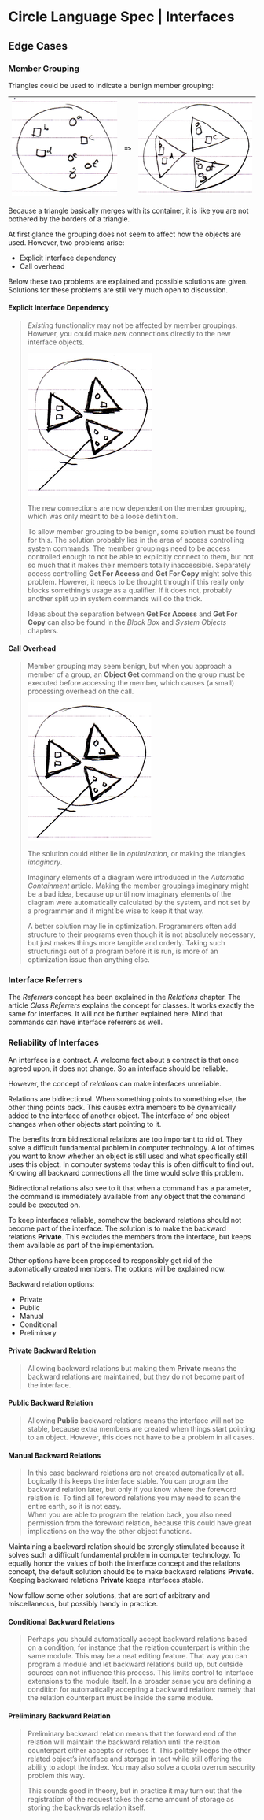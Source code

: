 ﻿Circle Language Spec | Interfaces
=================================

Edge Cases
----------

### Member Grouping

Triangles could be used to indicate a benign member grouping:

| ![](images/3.%20Interfaces%20Edge%20Cases.001.png) | `=>` | ![](images/3.%20Interfaces%20Edge%20Cases.002.png) |
|----------------------------------------------------|------|----------------------------------------------------|

Because a triangle basically merges with its container, it is like you are not bothered by the borders of a triangle.

At first glance the grouping does not seem to affect how the objects are used. However, two problems arise:

- Explicit interface dependency
- Call overhead

Below these two problems are explained and possible solutions are given. Solutions for these problems are still very much open to discussion.

#### Explicit Interface Dependency

> *Existing* functionality may not be affected by member groupings. However, you could make *new* connections directly to the new interface objects.
> 
> ![](images/3.%20Interfaces%20Edge%20Cases.003.png)
> 
> The new connections are now dependent on the member grouping, which was only meant to be a loose definition.
> 
> To allow member grouping to be benign, some solution must be found for this. The solution probably lies in the area of access controlling system commands. The member groupings need to be access controlled enough to not be able to explicitly connect to them, but not so much that it makes their members totally inaccessible. Separately access controlling __Get For Access__ and __Get For Copy__ might solve this problem. However, it needs to be thought through if this really only blocks something’s usage as a qualifier. If it does not, probably another split up in system commands will do the trick.
> 
> Ideas about the separation between __Get For Access__ and __Get For Copy__ can also be found in the *Black Box* and *System Objects* chapters.

#### Call Overhead

> Member grouping may seem benign, but when you approach a member of a group, an __Object Get__ command on the group must be executed before accessing the member, which causes (a small) processing overhead on the call.
> 
> ![](images/3.%20Interfaces%20Edge%20Cases.004.png)
> 
> The solution could either lie in *optimization*, or making the triangles *imaginary*.
> 
> Imaginary elements of a diagram were introduced in the *Automatic Containment* article. Making the member groupings imaginary might be a bad idea, because up until now imaginary elements of the diagram were automatically calculated by the system, and not set by a programmer and it might be wise to keep it that way.
> 
> A better solution may lie in optimization. Programmers often add structure to their programs even though it is not absolutely necessary, but just makes things more tangible and orderly. Taking such structurings out of a program before it is run, is more of an optimization issue than anything else.

### Interface Referrers

The *Referrers* concept has been explained in the *Relations* chapter. The article *Class Referrers* explains the concept for classes. It works exactly the same for interfaces. It will not be further explained here. Mind that commands can have interface referrers as well.

### Reliability of Interfaces

An interface is a contract. A welcome fact about a contract is that once agreed upon, it does not change. So an interface should be reliable.

However, the concept of *relations* can make interfaces unreliable.

Relations are bidirectional. When something points to something else, the other thing points back. This causes extra members to be dynamically added to the interface of another object. The interface of one object changes when other objects start pointing to it.

The benefits from bidirectional relations are too important to rid of. They solve a difficult fundamental problem in computer technology. A lot of times you want to know whether an object is still used and what specifically still uses this object. In computer systems today this is often difficult to find out. Knowing all backward connections all the time would solve this problem.

Bidirectional relations also see to it that when a command has a parameter, the command is immediately available from any object that the command could be executed on.

To keep interfaces reliable, somehow the backward relations should not become part of the interface. The solution is to make the backward relations __Private__. This excludes the members from the interface, but keeps them available as part of the implementation. 

Other options have been proposed to responsibly get rid of the automatically created members. The options will be explained now.

Backward relation options:

- Private
- Public
- Manual
- Conditional 
- Preliminary

#### Private Backward Relation

> Allowing backward relations but making them __Private__ means the backward relations are maintained, but they do not become part of the interface.

#### Public Backward Relation

> Allowing __Public__ backward relations means the interface will not be stable, because extra members are created when things start pointing to an object. However, this does not have to be a problem in all cases.

#### Manual Backward Relations

> In this case backward relations are not created automatically at all. Logically this keeps the interface stable. You can program the backward relation later, but only if you know where the foreword relation is. To find all foreword relations you may need to scan the entire earth, so it is not easy.  
When you are able to program the relation back, you also need permission from the foreword relation, because this could have great implications on the way the other object functions.

Maintaining a backward relation should be strongly stimulated because it solves such a difficult fundamental problem in computer technology. To equally honor the values of both the interface concept and the relations concept, the default solution should be to make backward relations __Private__. Keeping backward relations __Private__ keeps interfaces stable.

Now follow some other solutions, that are sort of arbitrary and miscellaneous, but possibly handy in practice.

#### Conditional Backward Relations

> Perhaps you should automatically accept backward relations based on a condition, for instance that the relation counterpart is within the same module. This may be a neat editing feature. That way you can program a module and let backward relations build up, but outside sources can not influence this process. This limits control to interface extensions to the module itself. In a broader sense you are defining a condition for automatically accepting a backward relation: namely that the relation counterpart must be inside the same module.

#### Preliminary Backward Relation

> Preliminary backward relation means that the forward end of the relation will maintain the backward relation until the relation counterpart either accepts or refuses it. This politely keeps the other related object’s interface and storage in tact while still offering the ability to adopt the index. You may also solve a quota overrun security problem this way.
>
> This sounds good in theory, but in practice it may turn out that the registration of the request takes the same amount of storage as storing the backwards relation itself.